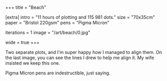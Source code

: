 +++
title = "Beach"

[extra]
intro = "11 hours of plotting and 115 981 dots."
size = "70x35cm"
paper = "Bristol 220gsm"
pens = "Pigma Micron"

iterations = 1
image = "/art/beach/0.jpg"

wide = true
+++


Two separate plots, and I'm super happy how I managed to align them. On the last image, you can see the lines I drew to help me align it. My wife insisted we keep this one.

Pigma Micron pens are indestructible, just saying.
